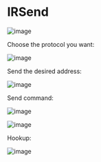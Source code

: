 # IRSend
 ![image](https://user-images.githubusercontent.com/19682794/179561383-63aca77e-6a33-4c5c-b324-e0216cb524c5.png)
 
Choose the protocol you want:

![image](https://user-images.githubusercontent.com/19682794/179561407-0e8919aa-f4fc-47ec-b599-3504bcbb7ad7.png)

Send the desired address:

![image](https://user-images.githubusercontent.com/19682794/179561435-d9b4ccdd-fa3a-4225-a513-89917417baf3.png)

Send command:

![image](https://user-images.githubusercontent.com/19682794/179561459-2b79b6a9-4a5e-48ef-8128-6d38bea8499c.png)

![image](https://user-images.githubusercontent.com/19682794/179561511-fed447e1-ae89-4c6f-a9eb-58ae9dfef17d.png)

Hookup:
 
![image](https://user-images.githubusercontent.com/19682794/179561255-785bb3d9-84c6-464c-81cc-f76a9082b974.png)
